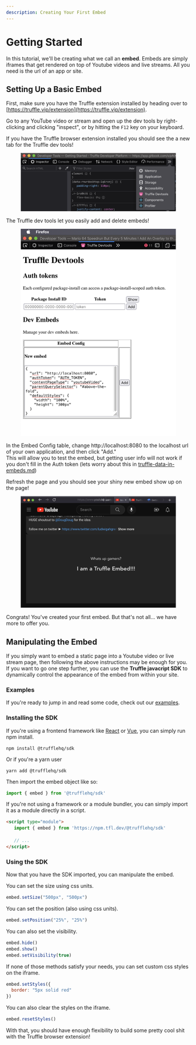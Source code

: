 ```yaml
---
description: Creating Your First Embed
---
```


# Getting Started

In this tutorial, we'll be creating what we call an **embed**. Embeds are simply iframes that get rendered on top of Youtube videos and live streams. All you need is the url of an app or site.

## Setting Up a Basic Embed

First, make sure you have the Truffle extension installed by heading over to [https://truffle.vip/extension](https://truffle.vip/extension).

Go to any YouTube video or stream and open up the dev tools by right-clicking and clicking "inspect", or by hitting the `F12` key on your keyboard.

If you have the Truffle browser extension installed you should see the a new tab for the Truffle dev tools!

<figure><img src="../.gitbook/assets/image (1).png" alt=""><figcaption></figcaption></figure>

The Truffle dev tools let you easily add and delete embeds!

<figure><img src="../.gitbook/assets/image (2).png" alt=""><figcaption></figcaption></figure>

In the Embed Config table, change http://localhost:8080 to the localhost url of your own application, and then click "Add."\
This will allow you to test the embed, but getting user info will not work if you don't fill in the Auth token (lets worry about this in [truffle-data-in-embeds.md](truffle-data-in-embeds.md "mention"))

Refresh the page and you should see your shiny new embed show up on the page!

<figure><img src="../.gitbook/assets/image (1) (1).png" alt=""><figcaption></figcaption></figure>

Congrats! You've created your first embed. But that's not all... we have more to offer you.

## Manipulating the Embed

If you simply want to embed a static page into a Youtube video or live stream page, then following the above instructions may be enough for you. If you want to go one step further, you can use the **Truffle javacript SDK** to dynamically control the appearance of the embed from within your site.

### Examples

If you're ready to jump in and read some code, check out our [examples](https://github.com/trufflehq/truffle-packages/tree/0b7189daa625ac339e872fea19020ee26eb1c266/npm/sdk/examples).

### Installing the SDK

If you're using a frontend framework like [React](../reference/mycelium-api/models/economyaction/) or [Vue](https://vuejs.org/), you can simply run npm install.

```shell
npm install @trufflehq/sdk
```

Or if you're a yarn user

```shell
yarn add @trufflehq/sdk
```

Then import the embed object like so:

```javascript
import { embed } from '@trufflehq/sdk'
```

If you're not using a framework or a module bundler, you can simply import it as a module directly in a script.

```html
<script type="module">
   import { embed } from 'https://npm.tfl.dev/@trufflehq/sdk'
   
   // ...
</script>
```

### Using the SDK

Now that you have the SDK imported, you can manipulate the embed.

You can set the size using css units.

```javascript
embed.setSize("500px", "500px")
```

You can set the position (also using css units).

```javascript
embed.setPosition("25%", "25%")
```

You can also set the visibility.

```javascript
embed.hide()
embed.show()
embed.setVisibility(true)
```

If none of those methods satisfy your needs, you can set custom css styles on the iframe.

```javascript
embed.setStyles({
  border: "5px solid red"
})
```

You can also clear the styles on the iframe.

```javascript
embed.resetStyles()
```

With that, you should have enough flexibility to build some pretty cool shit with the Truffle browser extension!
